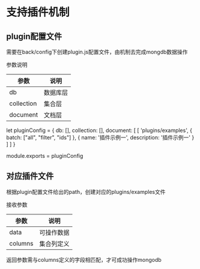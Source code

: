 # 支持插件机制

## plugin配置文件

需要在back/config下创建plugin.js配置文件，由机制去完成mongdb数据操作

参数说明

| 参数          | 说明             |
| ------------ | ---------------- |
| db           | 数据库层          |
| collection   | 集合层            |
| document     | 文档层            |

let pluginConfig = {
  db: [],
  collection: [],
  document:  [
    [
      'plugins/examples', { batch: ["all", "filter", "ids"] }, { name: '插件示例一', description: '插件示例一' }
    ]
  ]
}

module.exports = pluginConfig


## 对应插件文件

根据plugin配置文件给出的path，创建对应的plugins/examples文件

接收参数

| 参数      | 说明             |
| ------    | ----------------|
| data      | 可操作数据       |
| columns   | 集合列定义       |

返回参数需与columns定义的字段相匹配，才可成功操作mongodb


